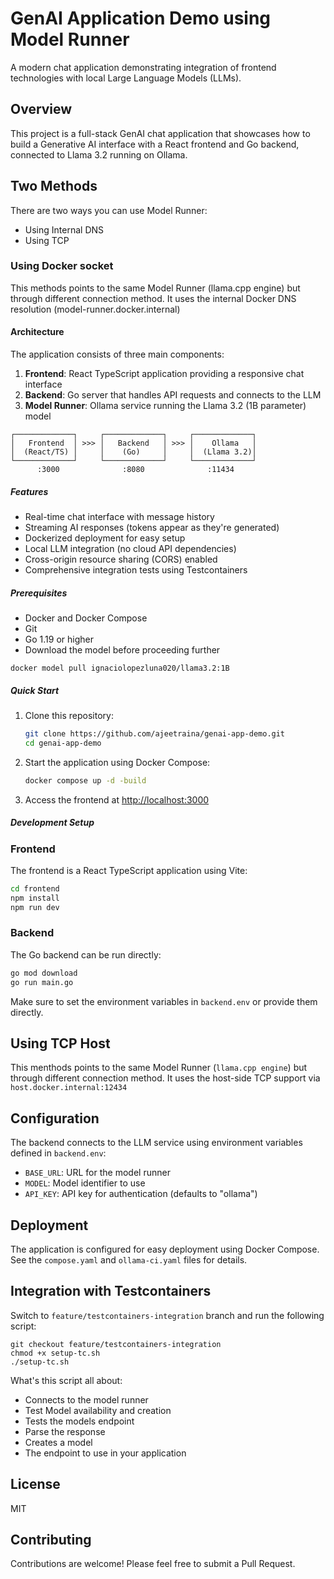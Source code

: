# GenAI Application Demo using Model Runner

A modern chat application demonstrating integration of frontend technologies with local Large Language Models (LLMs).

## Overview

This project is a full-stack GenAI chat application that showcases how to build a Generative AI interface with a React frontend and Go backend, connected to Llama 3.2 running on Ollama.

## Two Methods

There are two ways you can use Model Runner:

- Using Internal DNS
- Using TCP


### Using Docker socket

This methods points to the same Model Runner (llama.cpp engine) but through different connection method. 
It uses the internal Docker DNS resolution (model-runner.docker.internal)



#### Architecture

The application consists of three main components:

1. **Frontend**: React TypeScript application providing a responsive chat interface
2. **Backend**: Go server that handles API requests and connects to the LLM
3. **Model Runner**: Ollama service running the Llama 3.2 (1B parameter) model

```
┌─────────────┐     ┌─────────────┐     ┌─────────────┐
│   Frontend  │ >>> │   Backend   │ >>> │    Ollama   │
│  (React/TS) │     │    (Go)     │     │  (Llama 3.2)│
└─────────────┘     └─────────────┘     └─────────────┘
      :3000              :8080              :11434
```

##### Features

- Real-time chat interface with message history
- Streaming AI responses (tokens appear as they're generated)
- Dockerized deployment for easy setup
- Local LLM integration (no cloud API dependencies)
- Cross-origin resource sharing (CORS) enabled
- Comprehensive integration tests using Testcontainers

##### Prerequisites

- Docker and Docker Compose
- Git
- Go 1.19 or higher
- Download the model before proceeding further

```
docker model pull ignaciolopezluna020/llama3.2:1B
```

##### Quick Start

1. Clone this repository:
   ```bash
   git clone https://github.com/ajeetraina/genai-app-demo.git
   cd genai-app-demo

   ```

2. Start the application using Docker Compose:
   ```bash
   docker compose up -d -build
   ```

3. Access the frontend at [http://localhost:3000](http://localhost:3000)

##### Development Setup

### Frontend

The frontend is a React TypeScript application using Vite:

```bash
cd frontend
npm install
npm run dev
```

### Backend

The Go backend can be run directly:

```bash
go mod download
go run main.go
```

Make sure to set the environment variables in `backend.env` or provide them directly.


## Using TCP Host

This menthods points to the same Model Runner (`llama.cpp engine`) but through different connection method. 
It uses the host-side TCP support via `host.docker.internal:12434`


## Configuration

The backend connects to the LLM service using environment variables defined in `backend.env`:

- `BASE_URL`: URL for the model runner
- `MODEL`: Model identifier to use
- `API_KEY`: API key for authentication (defaults to "ollama")

## Deployment

The application is configured for easy deployment using Docker Compose. See the `compose.yaml` and `ollama-ci.yaml` files for details.

## Integration with Testcontainers

Switch to `feature/testcontainers-integration` branch and run the following script:

```
git checkout feature/testcontainers-integration
chmod +x setup-tc.sh
./setup-tc.sh
```

What's this script all about:

- Connects to the model runner
- Test Model availability and creation
- Tests the models endpoint
- Parse the response
- Creates a model
- The endpoint to use in your application


## License

MIT

## Contributing

Contributions are welcome! Please feel free to submit a Pull Request.
